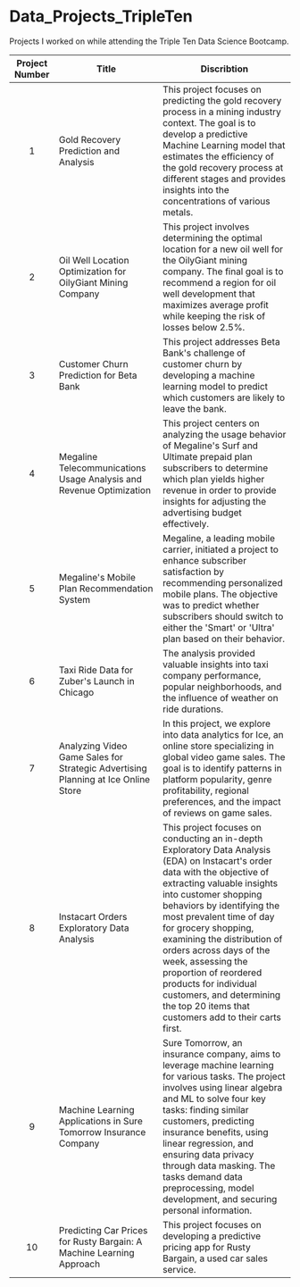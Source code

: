 # Data_Projects_TripleTen
Projects I worked on while attending the Triple Ten Data Science Bootcamp.

| Project Number | Title | Discribtion |
| :------------: | ------| ------------|
| 1 | Gold Recovery Prediction and Analysis | This project focuses on predicting the gold recovery process in a mining industry context. The goal is to develop a predictive Machine Learning model that estimates the efficiency of the gold recovery process at different stages and provides insights into the concentrations of various metals. |
| 2 | Oil Well Location Optimization for OilyGiant Mining Company | This project involves determining the optimal location for a new oil well for the OilyGiant mining company. The final goal is to recommend a region for oil well development that maximizes average profit while keeping the risk of losses below 2.5%. |
| 3 | Customer Churn Prediction for Beta Bank | This project addresses Beta Bank's challenge of customer churn by developing a machine learning model to predict which customers are likely to leave the bank.|
| 4 | Megaline Telecommunications Usage Analysis and Revenue Optimization | This project centers on analyzing the usage behavior of Megaline's Surf and Ultimate prepaid plan subscribers to determine which plan yields higher revenue in order to provide insights for adjusting the advertising budget effectively.|
| 5 | Megaline's Mobile Plan Recommendation System | Megaline, a leading mobile carrier, initiated a project to enhance subscriber satisfaction by recommending personalized mobile plans. The objective was to predict whether subscribers should switch to either the 'Smart' or 'Ultra' plan based on their behavior. |
| 6 | Taxi Ride Data for Zuber's Launch in Chicago | The analysis provided valuable insights into taxi company performance, popular neighborhoods, and the influence of weather on ride durations. |
| 7 | Analyzing Video Game Sales for Strategic Advertising Planning at Ice Online Store | In this project, we explore into data analytics for Ice, an online store specializing in global video game sales. The goal is to identify patterns in platform popularity, genre profitability, regional preferences, and the impact of reviews on game sales.|
| 8 | Instacart Orders Exploratory Data Analysis | This project focuses on conducting an in-depth Exploratory Data Analysis (EDA) on Instacart's order data with the objective of extracting valuable insights into customer shopping behaviors by identifying the most prevalent time of day for grocery shopping, examining the distribution of orders across days of the week, assessing the proportion of reordered products for individual customers, and determining the top 20 items that customers add to their carts first.|
| 9 | Machine Learning Applications in Sure Tomorrow Insurance Company | Sure Tomorrow, an insurance company, aims to leverage machine learning for various tasks. The project involves using linear algebra and ML to solve four key tasks: finding similar customers, predicting insurance benefits, using linear regression, and ensuring data privacy through data masking. The tasks demand data preprocessing, model development, and securing personal information.|
| 10 | Predicting Car Prices for Rusty Bargain: A Machine Learning Approach | This project focuses on developing a predictive pricing app for Rusty Bargain, a used car sales service.|


